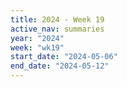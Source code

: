 ```yaml
---
title: 2024 - Week 19
active_nav: summaries
year: "2024"
week: "wk19"
start_date: "2024-05-06"
end_date: "2024-05-12"
---
```

